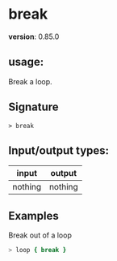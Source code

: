 # break

**version**: 0.85.0

## **usage**:

Break a loop.

## Signature

`> break `

## Input/output types:

| input   | output  |
| ------- | ------- |
| nothing | nothing |

## Examples

Break out of a loop

```bash
> loop { break }
```
